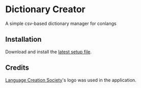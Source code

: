 # Dictionary Creator
A simple csv-based dictionary manager for conlangs

## Installation
Download and install the [latest setup file](https://github.com/Arnolxu/DictionaryCreator/releases/latest).

## Credits
[Language Creation Society](https://conlang.org/)'s logo was used in the application.
